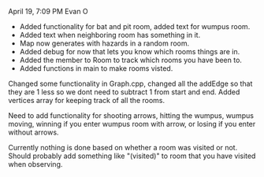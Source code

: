 April 19, 7:09 PM Evan O
- Added functionality for bat and pit room, added text for wumpus room. 
- Added text when neighboring room has something in it. 
- Map now generates with hazards in a random room. 
- Added debug for now that lets you know which rooms things are in. 
- Added the member to Room to track which rooms you have been to. 
- Added functions in main to make rooms visted.

Changed some functionality in Graph.cpp, changed all the addEdge so that they are 1 less so we dont need to subtract 1 from start and end.
Added vertices array for keeping track of all the rooms. 

Need to add functionality for shooting arrows, hitting the wumpus, wumpus moving, winning if you enter wumpus room with arrow, or losing if you enter without arrows. 

Currently nothing is done based on whether a room was visited or not. Should probably add something like "(visited)" to room that you have visited when observing.